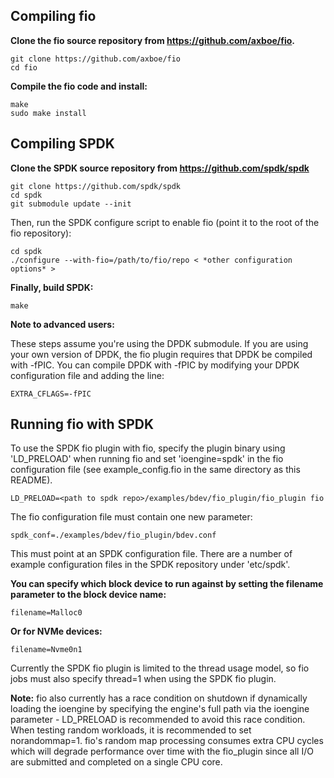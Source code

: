 ## Compiling fio

**Clone the fio source repository from https://github.com/axboe/fio.**
```
git clone https://github.com/axboe/fio
cd fio

```

**Compile the fio code and install:**
```
make
sudo make install
```

## Compiling SPDK

**Clone the SPDK source repository from https://github.com/spdk/spdk**

```
git clone https://github.com/spdk/spdk
cd spdk
git submodule update --init
```

Then, run the SPDK configure script to enable fio (point it to the root of the fio repository):

```
cd spdk
./configure --with-fio=/path/to/fio/repo < *other configuration options* >
```

**Finally, build SPDK:**

```
make
```

**Note to advanced users:**

 These steps assume you're using the DPDK submodule. If you are using your own version of DPDK, the fio plugin requires that DPDK be compiled with -fPIC. You can compile DPDK with -fPIC by modifying your DPDK configuration file and adding the line:

```
EXTRA_CFLAGS=-fPIC
```

## Running fio with SPDK

To use the SPDK fio plugin with fio, specify the plugin binary using 'LD_PRELOAD' when running fio and set 'ioengine=spdk' in the fio configuration file (see example_config.fio in the same directory as this README).

```
LD_PRELOAD=<path to spdk repo>/examples/bdev/fio_plugin/fio_plugin fio
```

The fio configuration file must contain one new parameter:

```
spdk_conf=./examples/bdev/fio_plugin/bdev.conf
```

This must point at an SPDK configuration file. There are a number of example configuration files in the SPDK repository under 'etc/spdk'.

**You can specify which block device to run against by setting the filename parameter to the block device name:**

```
filename=Malloc0
```

**Or for NVMe devices:**

```
filename=Nvme0n1
```

Currently the SPDK fio plugin is limited to the thread usage model, so fio jobs must also specify thread=1 when using the SPDK fio plugin.

**Note:**
fio also currently has a race condition on shutdown if dynamically loading the ioengine by specifying the engine's full path via the ioengine parameter - LD_PRELOAD is recommended to avoid this race condition.
When testing random workloads, it is recommended to set norandommap=1. fio's random map processing consumes extra CPU cycles which will degrade performance over time with the fio_plugin since all I/O are submitted and completed on a single CPU core.
